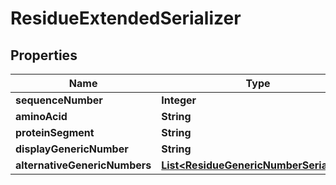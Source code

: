 
# ResidueExtendedSerializer

## Properties
Name | Type | Description | Notes
------------ | ------------- | ------------- | -------------
**sequenceNumber** | **Integer** |  | 
**aminoAcid** | **String** |  | 
**proteinSegment** | **String** |  | 
**displayGenericNumber** | **String** |  | 
**alternativeGenericNumbers** | [**List&lt;ResidueGenericNumberSerializer&gt;**](ResidueGenericNumberSerializer.md) |  | 



